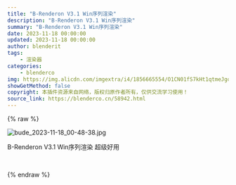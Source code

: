 ```yaml
---
title: "B-Renderon V3.1 Win序列渲染"
description: "B-Renderon V3.1 Win序列渲染"
summary: "B-Renderon V3.1 Win序列渲染"
date: 2023-11-18 00:00:00
updated: 2023-11-18 00:00:00
author: blenderit
tags: 
    - 渲染器
categories:
    - blenderco
img: https://img.alicdn.com/imgextra/i4/1856665554/O1CN01fS7kHt1qtmeJgoTXY_!!1856665554.jpg
showGetMethod: false
copyright: 本插件资源来自网络，版权归原作者所有，仅供交流学习使用！
source_link: https://blenderco.cn/58942.html
---
```


{% raw %}
<p><img src="https://img.alicdn.com/imgextra/i4/1856665554/O1CN01fS7kHt1qtmeJgoTXY_!!1856665554.jpg" alt="bude_2023-11-18_00-48-38.jpg"></p><p>B-Renderon V3.1 Win序列渲染 超级好用</p><p> </p>
<div style="display: none">blenderco</div>
{% endraw %}